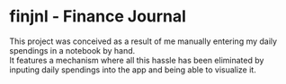 # finjnl - Finance Journal

This project was conceived as a result of me manually entering my daily spendings in a notebook by hand.\
It features a mechanism where all this hassle has been eliminated by inputing daily spendings into the app and being able to visualize it. 